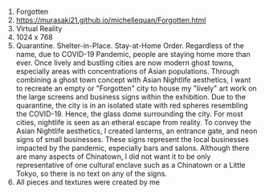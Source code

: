 1. Forgotten
2. https://murasaki21.github.io/michellequan/Forgotten.html
3. Virtual Reality
4. 1024 x 768
5. Quarantine. Shelter-in-Place. Stay-at-Home Order. Regardless of the name, due to COVID-19 Pandemic, people are staying home more than ever. Once lively and bustling cities are now modern ghost towns, especially areas with concentrations of Asian populations. Through combining a ghost town concept with Asian Nightlife aesthetics, I want to recreate an empty or "Forgotten" city to house my "lively" art work on the large screens and business signs within the exhibition. Due to the quarantine, the city is in an isolated state with red spheres resembling the COVID-19. Hence, the glass dome surrounding the city. For most cities, nightlife is seen as an etheral escape from reality. To convey the Asian Nightlife aesthetics, I created lanterns, an entrance gate, and neon signs of small businesses. These signs represent the local businesses impacted by the pandemic, especially bars and salons. Although there are many aspects of Chinatown, I did not want it to be only representative of one cultural enclave such as a Chinatown or a Little Tokyo, so there is no text on any of the signs.
6. All pieces and textures were created by me
